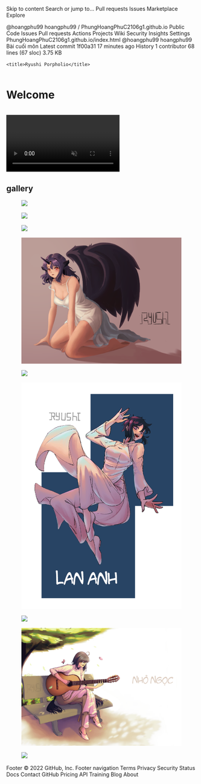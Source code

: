 Skip to content
Search or jump to…
Pull requests
Issues
Marketplace
Explore
 
@hoangphu99 
hoangphu99
/
PhungHoangPhuC2106g1.github.io
Public
Code
Issues
Pull requests
Actions
Projects
Wiki
Security
Insights
Settings
PhungHoangPhuC2106g1.github.io/index.html
@hoangphu99
hoangphu99 Bài cuối môn
Latest commit 1f00a31 17 minutes ago
 History
 1 contributor
68 lines (67 sloc)  3.75 KB

<!DOCTYPE html>
<html lang="en">
<head>
    <meta charset="UTF-8">
    <meta http-equiv="X-UA-Compatible" content="IE=edge">
    <meta name="viewport" content="width=device-width, initial-scale=1.0">
    <link href="https://cdn.jsdelivr.net/npm/bootstrap@5.0.2/dist/css/bootstrap.min.css" rel="stylesheet" integrity="sha384-EVSTQN3/azprG1Anm3QDgpJLIm9Nao0Yz1ztcQTwFspd3yD65VohhpuuCOmLASjC" crossorigin="anonymous">
    <link rel="stylesheet" href="css/style.css">
    <link rel="stylesheet" href="css/grid.css">
    <link rel="stylesheet" href="css/gallery.css">
    <meta name="viewport" content="width=device-width, initial-scale=1.0">
    <script async src="https://unpkg.com/typer-dot-js@0.1.0/typer.js"></script>
    <script src="https://kit.fontawesome.com/56b0e8502e.js" crossorigin="anonymous"></script>
    <link rel="stylesheet" href="https://cdnjs.cloudflare.com/ajax/libs/font-awesome/4.7.0/css/font-awesome.min.css">
    <script src="https://kit.fontawesome.com/yourcode.js" crossorigin="anonymous"></script>
    <script src="https://ajax.googleapis.com/ajax/libs/jquery/1.11.2/jquery.min.js"></script>
    
    <title>Ryushi Porpholio</title>
</head>
<body>
    <header id="header"></header>
    <script> 
        $(function(){
          $("#header").load("header.html"); 
          $("#footer").load("footer.html"); 
        });
        </script> 
    <div class="main">
        <div class="min">
            <div class="banner">
                <div class="container">
                    <div class="text">
                        <h1>Welcome <span class="typer" id="main" data-words="to my gallery, to my sweet home" data-delay="100" data-deleteDelay="500"></span>
                            <span class="cursor" data-owner="main"></span></h1>
                        <a href="faceboo.com"><i class="fa-brands fa-facebook fa-2x"></i></a>
                        <a href="twitter.com"><i class="fa-brands fa-twitter fa-2x"></i></a>
                        <a href="behacne.net"><i class="fa-brands fa-behance-square fa-2x"></i></a><br>
                    </div>
                </div>
                <video autoplay muted loop>
                    <source src="videos/1.mp4">
                </video>
            </div>
        </div>
    </div>
    <!--this is Ryushi' Gallery section-->
    <section id="slideshow">
        <div class="shortcut">
            <H1>gallery</H1>
            <a href="gallery.html"> <i class='fas fa-angle-down fa-2x nutchay'></i></a>
        </div>
        <div class="entire-content">
          <div class="content-carrousel">
            <figure class="shadow"><a href="img/gallery/A Summer Breeze.png"><img src="img/gallery/A Summer Breeze.png"/></a></figure>
            <figure class="shadow"><a href="img/gallery/Blighsarblade holder.png"><img src="img/gallery/Blighsarblade holder.png"/></a></figure>
            <figure class="shadow"><a href="img/gallery/Quỳnh valent2.png"><img src="img/gallery/Quỳnh valent2.png"/></a></figure>
            <figure class="shadow"><a href="img/gallery/tama AT1.png"><img src="img/gallery/tama AT1.png"/></a></figure>
            <figure class="shadow"><a href="img/gallery/Cô thảo out of context2.png"><img src="img/gallery/Cô thảo out of context2.png"/></a></figure>
            <figure class="shadow"><a href="img/gallery/Lan Anh.png"><img src="img/gallery/Lan Anh.png"/></a></figure>
            <figure class="shadow"><a href="img/gallery/noel.png"><img src="img/gallery/noel.png"/></a></figure>
            <figure class="shadow"><a href="img/gallery/Nhỏ Ngọc.png"><img src="img/gallery/Nhỏ Ngọc.png"/></a></figure>
            <figure class="shadow"><a href="img/gallery/Night rain.png"><img src="img/gallery/Night rain.png"/></a></figure>
      </div>
    </div>
  </section>
  <footer id="footer"></footer>
</body>
</html> 
Footer
© 2022 GitHub, Inc.
Footer navigation
Terms
Privacy
Security
Status
Docs
Contact GitHub
Pricing
API
Training
Blog
About
